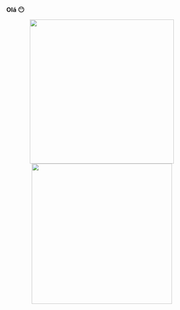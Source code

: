 ### **Olá** &#128566;


<div align="center">
    <img width="380sm" src="https://github-readme-stats.vercel.app/api?username=Luckas06&show_icons=true&theme=dark">
    <img width="370sm" src="https://github-readme-stats.vercel.app/api/top-langs/?username=Luckas06&layout=compact)](https://github.com/Luckas06/github-readme-stats">
</div>
